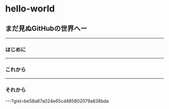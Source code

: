 # hello-world

## まだ見ぬGitHubの世界へー

---
### はじめに


---
### これから

---
### それから

---?gist=be58a67a024e65cd485802079a838bda
